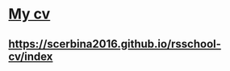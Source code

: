 # [My cv](https://scerbina2016.github.io/rsschool-cv/index)
## https://scerbina2016.github.io/rsschool-cv/index
